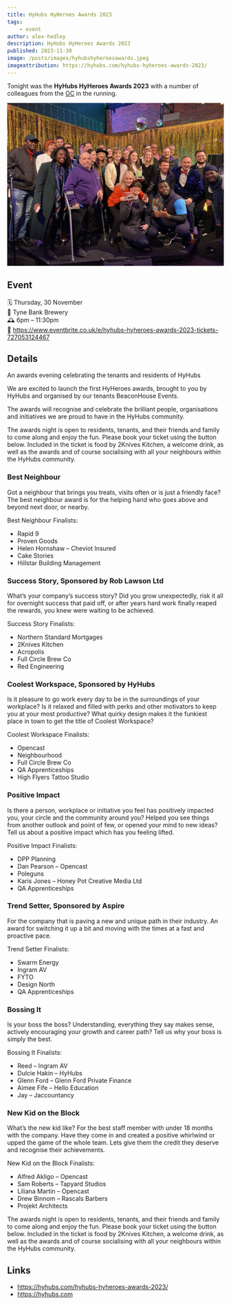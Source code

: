 ```yaml
---
title: HyHubs HyHeroes Awards 2023
tags:
    - event
author: alex-hedley
description: HyHubs HyHeroes Awards 2023
published: 2023-11-30
image: /posts/images/hyhubshyheroesawards.jpeg
imageattribution: https://hyhubs.com/hyhubs-hyheroes-awards-2023/
---
```


<!-- # HyHubs HyHeroes Awards -->

Tonight was the **HyHubs HyHeroes Awards 2023** with a number of colleagues from the [OC](https://opencastsoftware.com) in the running.

![Team OC](images/hyhubshyheroesawards-2023.jpeg "Team OC")

## Event

🗓️ Thursday, 30 November  
📍 Tyne Bank Brewery  
🕰️ 6pm – 11:30pm  
🔗 https://www.eventbrite.co.uk/e/hyhubs-hyheroes-awards-2023-tickets-727053124467  

## Details

An awards evening celebrating the tenants and residents of HyHubs

We are excited to launch the first HyHeroes awards, brought to you by HyHubs and organised by our tenants BeaconHouse Events.

The awards will recognise and celebrate the brilliant people, organisations and initiatives we are proud to have in the HyHubs community.

The awards night is open to residents, tenants, and their friends and family to come along and enjoy the fun. Please book your ticket using the button below. Included in the ticket is food by 2Knives Kitchen, a welcome drink, as well as the awards and of course socialising with all your neighbours within the HyHubs community.

### Best Neighbour

Got a neighbour that brings you treats, visits often or is just a friendly face? The best neighbour award is for the helping hand who goes above and beyond next door, or nearby.

Best Neighbour Finalists:

- Rapid 9
- Proven Goods
- Helen Hornshaw – Cheviot Insured
- Cake Stories
- Hillstar Building Management

### Success Story, Sponsored by Rob Lawson Ltd

What’s your company’s success story? Did you grow unexpectedly, risk it all for overnight success that paid off, or after years hard work finally reaped the rewards, you knew were waiting to be achieved.

Success Story Finalists:

- Northern Standard Mortgages
- 2Knives Kitchen
- Acropolis
- Full Circle Brew Co
- Red Engineering

### Coolest Workspace, Sponsored by HyHubs

Is it pleasure to go work every day to be in the surroundings of your workplace? Is it relaxed and filled with perks and other motivators to keep you at your most productive? What quirky design makes it the funkiest place in town to get the title of Coolest Workspace?

Coolest Workspace Finalists:

- Opencast
- Neighbourhood
- Full Circle Brew Co
- QA Apprenticeships
- High Flyers Tattoo Studio

### Positive Impact

Is there a person, workplace or initiative you feel has positively impacted you, your circle and the community around you? Helped you see things from another outlook and point of few, or opened your mind to new ideas? Tell us about a positive impact which has you feeling lifted.

Positive Impact Finalists:

- DPP Planning
- Dan Pearson – Opencast
- Poleguns
- Karis Jones – Honey Pot Creative Media Ltd
- QA Apprenticeships

### Trend Setter, Sponsored by Aspire

For the company that is paving a new and unique path in their industry. An award for switching it up a bit and moving with the times at a fast and proactive pace.

Trend Setter Finalists:

- Swarm Energy
- Ingram AV
- FYTO
- Design North
- QA Apprenticeships

### Bossing It

Is your boss the boss? Understanding, everything they say makes sense, actively encouraging your growth and career path? Tell us why your boss is simply the best.

Bossing It Finalists:

- Reed – Ingram AV
- Dulcie Hakin – HyHubs
- Glenn Ford – Glenn Ford Private Finance
- Aimee Fife – Hello Education
- Jay – Jaccountancy

### New Kid on the Block

What’s the new kid like? For the best staff member with under 18 months with the company. Have they come in and created a positive whirlwind or upped the game of the whole team. Lets give them the credit they deserve and recognise their achievements.

New Kid on the Block Finalists:

- Alfred Akligo – Opencast
- Sam Roberts – Tapyard Studios
- Liliana Martin – Opencast
- Drew Binnom – Rascals Barbers
- Projekt Architects

The awards night is open to residents, tenants, and their friends and family to come along and enjoy the fun. Please book your ticket using the button below. Included in the ticket is food by 2Knives Kitchen, a welcome drink, as well as the awards and of course socialising with all your neighbours within the HyHubs community.

## Links

- https://hyhubs.com/hyhubs-hyheroes-awards-2023/
- https://hyhubs.com
